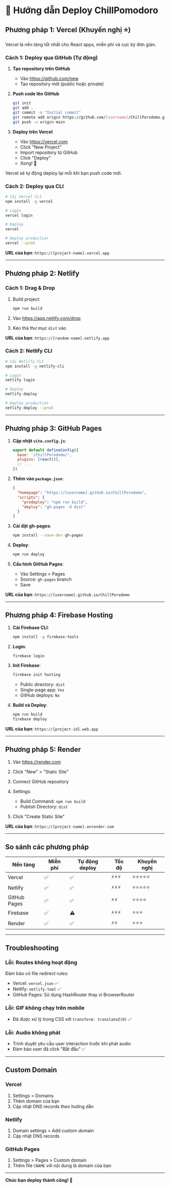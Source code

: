 # 🚀 Hướng dẫn Deploy ChillPomodoro

## Phương pháp 1: Vercel (Khuyến nghị ⭐)

Vercel là nền tảng tốt nhất cho React apps, miễn phí và cực kỳ đơn giản.

### Cách 1: Deploy qua GitHub (Tự động)

1. **Tạo repository trên GitHub**
   - Vào https://github.com/new
   - Tạo repository mới (public hoặc private)

2. **Push code lên GitHub**
   ```bash
   git init
   git add .
   git commit -m "Initial commit"
   git remote add origin https://github.com/[username]/ChillPorodomo.git
   git push -u origin main
   ```

3. **Deploy trên Vercel**
   - Vào https://vercel.com
   - Click "New Project"
   - Import repository từ GitHub
   - Click "Deploy"
   - Xong! 🎉

Vercel sẽ tự động deploy lại mỗi khi bạn push code mới.

### Cách 2: Deploy qua CLI

```bash
# Cài Vercel CLI
npm install -g vercel

# Login
vercel login

# Deploy
vercel

# Deploy production
vercel --prod
```

**URL của bạn**: `https://[project-name].vercel.app`

---

## Phương pháp 2: Netlify

### Cách 1: Drag & Drop

1. Build project:
   ```bash
   npm run build
   ```

2. Vào https://app.netlify.com/drop

3. Kéo thả thư mục `dist` vào

**URL của bạn**: `https://[random-name].netlify.app`

### Cách 2: Netlify CLI

```bash
# Cài Netlify CLI
npm install -g netlify-cli

# Login
netlify login

# Deploy
netlify deploy

# Deploy production
netlify deploy --prod
```

---

## Phương pháp 3: GitHub Pages

1. **Cập nhật `vite.config.js`**:
   ```js
   export default defineConfig({
     base: '/ChillPorodomo/',
     plugins: [react()],
     // ...
   })
   ```

2. **Thêm vào `package.json`**:
   ```json
   {
     "homepage": "https://[username].github.io/ChillPorodomo",
     "scripts": {
       "predeploy": "npm run build",
       "deploy": "gh-pages -d dist"
     }
   }
   ```

3. **Cài đặt gh-pages**:
   ```bash
   npm install --save-dev gh-pages
   ```

4. **Deploy**:
   ```bash
   npm run deploy
   ```

5. **Cấu hình GitHub Pages**:
   - Vào Settings > Pages
   - Source: `gh-pages` branch
   - Save

**URL của bạn**: `https://[username].github.io/ChillPorodomo`

---

## Phương pháp 4: Firebase Hosting

1. **Cài Firebase CLI**:
   ```bash
   npm install -g firebase-tools
   ```

2. **Login**:
   ```bash
   firebase login
   ```

3. **Init Firebase**:
   ```bash
   firebase init hosting
   ```
   - Public directory: `dist`
   - Single-page app: `Yes`
   - GitHub deploys: `No`

4. **Build và Deploy**:
   ```bash
   npm run build
   firebase deploy
   ```

**URL của bạn**: `https://[project-id].web.app`

---

## Phương pháp 5: Render

1. Vào https://render.com

2. Click "New" > "Static Site"

3. Connect GitHub repository

4. Settings:
   - Build Command: `npm run build`
   - Publish Directory: `dist`

5. Click "Create Static Site"

**URL của bạn**: `https://[project-name].onrender.com`

---

## So sánh các phương pháp

| Nền tảng | Miễn phí | Tự động deploy | Tốc độ | Khuyến nghị |
|----------|----------|----------------|--------|-------------|
| Vercel | ✅ | ✅ | ⚡⚡⚡ | ⭐⭐⭐⭐⭐ |
| Netlify | ✅ | ✅ | ⚡⚡⚡ | ⭐⭐⭐⭐⭐ |
| GitHub Pages | ✅ | ✅ | ⚡⚡ | ⭐⭐⭐⭐ |
| Firebase | ✅ | ⚠️ | ⚡⚡⚡ | ⭐⭐⭐ |
| Render | ✅ | ✅ | ⚡⚡ | ⭐⭐⭐ |

---

## Troubleshooting

### Lỗi: Routes không hoạt động

Đảm bảo có file redirect rules:
- Vercel: `vercel.json` ✅
- Netlify: `netlify.toml` ✅
- GitHub Pages: Sử dụng HashRouter thay vì BrowserRouter

### Lỗi: GIF không chạy trên mobile

- Đã được xử lý trong CSS với `transform: translateZ(0)` ✅

### Lỗi: Audio không phát

- Trình duyệt yêu cầu user interaction trước khi phát audio
- Đảm bảo user đã click "Bắt đầu" ✅

---

## Custom Domain

### Vercel
1. Settings > Domains
2. Thêm domain của bạn
3. Cập nhật DNS records theo hướng dẫn

### Netlify
1. Domain settings > Add custom domain
2. Cập nhật DNS records

### GitHub Pages
1. Settings > Pages > Custom domain
2. Thêm file `CNAME` với nội dung là domain của bạn

---

**Chúc bạn deploy thành công! 🚀**

